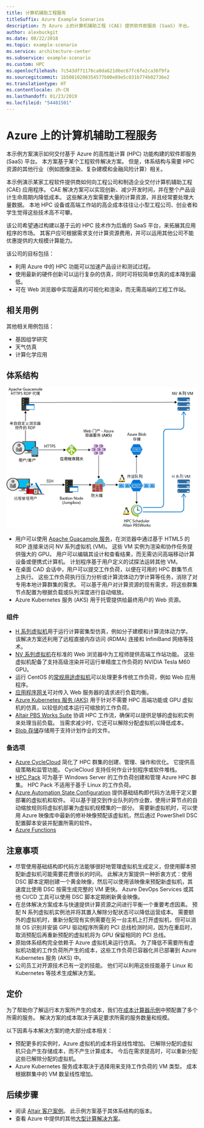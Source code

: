 ```yaml
---
title: 计算机辅助工程服务
titleSuffix: Azure Example Scenarios
description: 为 Azure 上的计算机辅助工程 (CAE) 提供软件即服务 (SaaS) 平台。
author: alexbuckgit
ms.date: 08/22/2018
ms.topic: example-scenario
ms.service: architecture-center
ms.subservice: example-scenario
ms.custom: HPC
ms.openlocfilehash: 7c543df71176ca0da621d6ec67fc6fe2ca36f9fa
ms.sourcegitcommit: 1b50810208354577b00e89e5c031b774b02736e2
ms.translationtype: HT
ms.contentlocale: zh-CN
ms.lasthandoff: 01/23/2019
ms.locfileid: "54481501"
---
```

# <a name="a-computer-aided-engineering-service-on-azure"></a>Azure 上的计算机辅助工程服务

本示例方案演示如何交付基于 Azure 的高性能计算 (HPC) 功能构建的软件即服务 (SaaS) 平台。 本方案基于某个工程软件解决方案。 但是，体系结构与需要 HPC 资源的其他行业（例如图像渲染、复杂建模和金融风险计算）相关。

本示例演示某家工程软件提供商如何向工程公司和制造企业交付计算机辅助工程 (CAE) 应用程序。 CAE 解决方案可以实现创新、减少开发时间，并在整个产品设计生命周期内降低成本。 这些解决方案需要大量的计算资源，并且经常要处理大量数据。 本地 HPC 设备或高端工作站的高企成本往往让小型工程公司、创业者和学生觉得这些技术高不可攀。

该公司希望通过构建以基于云的 HPC 技术作为后盾的 SaaS 平台，来拓展其应用程序的市场。 其客户应可根据需求支付计算资源费用，并可以运用其他公司不能优惠提供的大规模计算能力。

该公司的目标包括：

- 利用 Azure 中的 HPC 功能可以加速产品设计和测试过程。
- 使用最新的硬件创新可以运行复杂的仿真，同时可将较简单仿真的成本降到最低。
- 可在 Web 浏览器中实现逼真的可视化和渲染，而无需高端的工程工作站。

## <a name="relevant-use-cases"></a>相关用例

其他相关用例包括：

- 基因组学研究
- 天气仿真
- 计算化学应用

## <a name="architecture"></a>体系结构

![支持 HPC 功能的 SaaS 解决方案的体系结构][architecture]

- 用户可以使用 [Apache Guacamole 服务](https://guacamole.apache.org/)，在浏览器中通过基于 HTML5 的 RDP 连接来访问 NV 系列虚拟机 (VM)。 这些 VM 实例为渲染和协作任务提供强大的 GPU。 用户可以编辑其设计和查看结果，而无需访问高端移动计算设备或便携式计算机。 计划程序基于用户定义的试探法运转其他 VM。
- 在桌面 CAD 会话中，用户可以提交工作负荷，以便在可用的 HPC 群集节点上执行。 这些工作负荷执行压力分析或计算流体动力学计算等任务，消除了对专用本地计算群集的需求。 可以基于用户对计算资源的现有需求，将这些群集节点配置为根据负载或队列深度进行自动缩放。
- Azure Kubernetes 服务 (AKS) 用于托管提供给最终用户的 Web 资源。

### <a name="components"></a>组件

- [H 系列虚拟机](/azure/virtual-machines/linux/sizes-hpc)用于运行计算密集型仿真，例如分子建模和计算流体动力学。 该解决方案还利用了远程直接内存访问 (RDMA) 连接和 InfiniBand 网络等技术。
- [NV 系列虚拟机](/azure/virtual-machines/windows/sizes-gpu)在标准的 Web 浏览器中为工程师提供高端工作站功能。 这些虚拟机配备了支持高级渲染并可运行单精度工作负荷的 NVIDIA Tesla M60 GPU。
- 运行 CentOS 的[常规用途虚拟机](/azure/virtual-machines/linux/sizes-general)可以处理更多传统工作负荷，例如 Web 应用程序。
- [应用程序网关](/azure/application-gateway/overview)可对传入 Web 服务器的请求进行负载均衡。
- [Azure Kubernetes 服务 (AKS)](/azure/aks/intro-kubernetes) 用于针对不需要 HPC 高端功能或 GPU 虚拟机的仿真，以较低的成本运行可缩放的工作负荷。
- [Altair PBS Works Suite](https://www.pbsworks.com/PBSProduct.aspx?n=PBS-Works-Suite&c=Overview-and-Capabilities) 协调 HPC 工作流，确保可以提供足够的虚拟机实例来处理当前负载。 当需求减少时，它还可以解除分配虚拟机以降低成本。
- [Blob 存储](/azure/storage/blobs/storage-blobs-introduction)存储用于支持计划作业的文件。

### <a name="alternatives"></a>备选项

- [Azure CycleCloud](/azure/cyclecloud/overview) 简化了 HPC 群集的创建、管理、操作和优化。 它提供高级策略和监管功能。 CycleCloud 支持任何作业计划程序或软件堆栈。
- [HPC Pack](/azure/virtual-machines/windows/hpcpack-cluster-options) 可为基于 Windows Server 的工作负荷创建和管理 Azure HPC 群集。 HPC Pack 不适用于基于 Linux 的工作负荷。
- [Azure Automation State Configuration](/azure/automation/automation-dsc-overview) 提供基础结构即代码方法用于定义要部署的虚拟机和软件。 可以基于提交到作业队列的作业数，使用计算节点的自动缩放规则将虚拟机部署为虚拟机规模集的一部分。 需要新虚拟机时，可以使用 Azure 映像库中最新的修补映像预配该虚拟机，然后通过 PowerShell DSC 配置脚本安装并配置所需的软件。
- [Azure Functions](/azure/azure-functions/functions-overview)

## <a name="considerations"></a>注意事项

- 尽管使用基础结构即代码方法能够很好地管理虚拟机生成定义，但使用脚本预配新虚拟机可能需要花费很长的时间。 此解决方案提供一种折衷方式：使用 DSC 脚本定期创建一个黄金映像，然后可以使用该映像来预配新虚拟机，其速度比使用 DSC 按需生成完整的 VM 更快。 Azure DevOps Services 或其他 CI/CD 工具可以使用 DSC 脚本定期刷新黄金映像。
- 在总体解决方案成本与快速提供计算资源之间进行平衡一个重要考虑因素。 预配 N 系列虚拟机实例池并将其置入解除分配状态可以降低运营成本。 需要额外的虚拟机时，重新分配现有实例需要在另一台主机上打开虚拟机，但可以消除 OS 识别并安装 GPU 驱动程序所需的 PCI 总线检测时间，因为在重启时，取消预配后再重新预配的虚拟机将为 GPU 保留相同的 PCI 总线。
- 原始体系结构完全依赖于 Azure 虚拟机来运行仿真。 为了降低不需要所有虚拟机功能的工作负荷所产生的成本，这些工作负荷已容器化并已部署到 Azure Kubernetes 服务 (AKS) 中。
- 公司员工对开源技术已有一定的技能。 他们可以利用这些技能基于 Linux 和 Kubernetes 等技术生成解决方案。

## <a name="pricing"></a>定价

为了帮助你了解运行本方案所产生的成本，我们在[成本计算器示例][calculator]中预配置了多个所需的服务。 解决方案的成本取决于满足要求所需的服务数量和规模。

以下因素与本解决方案的绝大部分成本相关：

- 预配更多的实例时，Azure 虚拟机的成本将呈线性增加。 已解除分配的虚拟机只会产生存储成本，而不产生计算成本。 今后在需求提高时，可以重新分配这些已解除分配的虚拟机。
- Azure Kubernetes 服务成本取决于选择用来支持工作负荷的 VM 类型。 成本根据群集中的 VM 数呈线性增加。

## <a name="next-steps"></a>后续步骤

- 阅读 [Altair 客户案例][source-document]。 此示例方案基于其体系结构的版本。
- 查看 Azure 中提供的其他[大型计算解决方案](https://azure.microsoft.com/solutions/big-compute)。

<!-- links -->
[architecture]: ./media/architecture-hpc-saas.png
[source-document]: https://customers.microsoft.com/story/altair-manufacturing-azure
[calculator]: https://azure.com/e/3cb9ccdc893f41ffbcdb00c328178ccf
